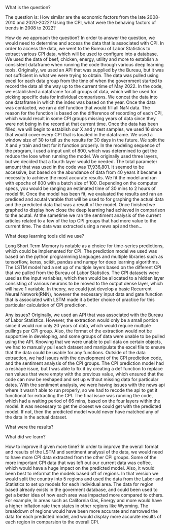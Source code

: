 What is the question?

  The question is: How similar are the economic factors from the late 2008-2010 and 2020-2022? Using the CPI, what were the behaving factors of trends in 2008 to 2022? 

	

How do we approach the question? 
	In order to answer the question, we would need to determine and access the data that is associated with CPI. In order to access the data, we went to the Bureau of Labor Statistics to extract various CPI data, which will be used to configure into a database. We used the data of beef, chicken, energy, utility and more to establish a consistent dataframe when running the code through various deep learning tools. Originally, we used an API that was supplied by the Bureau, but it was not sufficient in what we were trying to obtain. The data was pulled using excel for each data group from the time of when the government started to record the data all the way up to the current time of May 2022. In the code, we established a dataframe for all groups of data, which will be used for picking specific data for individual comparisons. We concat the data into one dataframe in which the index was based on the year. Once the data was contacted, we ran a def function that would fill all NaN data. The reason for the function is based on the difference of recording of each CPI, which would result in some CPI groups missing years of data since they were not being in the record at that current time. Once the data has been filled, we will begin to establish our X and y test samples, we used 16 since that would cover every CPI that is located in the dataframe. We used a window size of 30 to tell us the results for 30 days in the future. We split the X and y train and test for it function properly. In the modeling sequence of the program, i used a input unit of 800, which was determined to get the reduce the lose when running the model. We originally used three layers, but we decided that a fourth layer would be needed. The total parameter amount that was used in the code was 17,936,801. It seemed to be accessive, but based on the abundance of data from 40 years it became a necessity to achieve the most accurate results. We fit the model and ran with epochs of 800 with a batch size of 100. Depending on the computer specs, you would be ranging an estimated time of 30 mins to 2 hours of model fit. Once the model has been fit, we evaluated the results and ran an prediced and acutal varable that will be used to for graphing the actual data and the predicted data that was a result of the model. Once finished we graphed to display how close the deep learning had achieved in comparison to the acutal. At the sametime we ran the sentiment analysis of the current articles related to a few of the top CPI groups that had more value to the current time. The data was extracted using a news api and then...

What deep learning tools did we use?

  Long Short Term Memory is notable as a choice for time-series predictions, which could be implemented for CPI. The prediction model we used was based on the python programming languages and multiple libraries such as tensorflow, keras, scikit, pandas and numpy for deep learning algorithms. The LSTM model had a set up of multiple layers based on the different CPI that we pulled from the Bureau of Labor Statistics. The CPI datasets were used as the input variables, which then would be allocated to a hidden layer consisting of various neurons to be moved to the output dense layer, which will have 1 variable. In theory, we could just develop a basic Recurrent Neural Network(RNN), however the necessary input data and gate function that is associated with LSTM made it a better choice of practice for this particular calculation of CPI prediction. 

Any issues?
	Originally, we used an API that was associated with the Bureau of Labor Statistics. However, the extraction would only be a small portion since it would run only 20 years of data, which would require multiple pullings per CPI group. Also, the format of the extraction would not be supportive in developing, and some groups of data were unable to be pulled using the API. Knowing that we were unable to pull data on certain objects, we had to manually pull each dataset and manipulate the excel file to ensure that the data could be usable for any functions. Outside of the data extraction, we had issues with the development of the CPI prediction code, and the sentiment analysis of the CPI groups. The CPI prediction model had a reshape issue, but I was able to fix it by creating a def function to replace nan values that were empty with the previous value, which ensured that the code can now be reshaped and set up without missing data for particular dates. With the sentiment analysis, we were having issues with the news api where it wasn't able to run properly, so we had to recode the api to get it functional for extracting the CPI. The final issue was running the code, which had a waiting period of 66 mins, based on the four layers within the model. It was necessary to get the closest we could get with the predicted model. If not, then the predicted model would never have matched any of the data in the actual dataset. 

What were the results?


What did we learn?


How to improve if given more time? 
	In order to improve the overall format and results of the LSTM and sentiment analyssi of the data, we would need to have more CPI data extracted from the other CPI groups. Some of the more important CPI data that was left out our current data was coffee, which would have a huge impact on the predicted model. Also, it would been best to reformat the models based off of regions. In that version we would split the country into 5 regions and used the data from the Labor and Statistics to set up models for each individual area. The data for region based already exists in the goverment database, and could been used to get a better idea of how each area was impacted more compared to others. For example, In areas such as California Gas, Energy and more would have a higher inflation rate then states in other regions like Wyoming. The breakdown of regions would have been more accurate and narrowed the data for each predicted model, and would display more accurate results of each region in comparsion to the overall CPI. 
